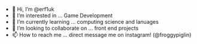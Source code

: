 - 👋 Hi, I’m @erf1uk
- 👀 I’m interested in ... Game Development
- 🌱 I’m currently learning ... computing science and lanuages
- 💞️ I’m looking to collaborate on ... front end projects
- 📫 How to reach me ... direct message me on instagram! (@froggypiglin)
<!---
erf1uk/erf1uk is a ✨ special ✨ repository because its `README.md` (this file) appears on your GitHub profile.
You can click the Preview link to take a look at your changes.
--->
